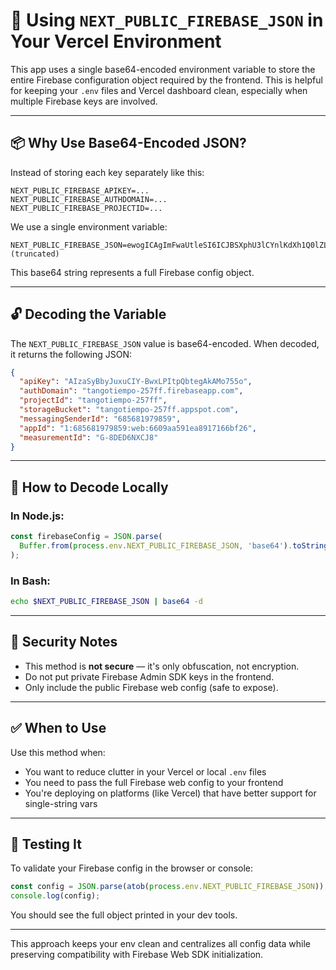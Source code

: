 # 🔐 Using `NEXT_PUBLIC_FIREBASE_JSON` in Your Vercel Environment

This app uses a single base64-encoded environment variable to store the entire Firebase configuration object required by the frontend. This is helpful for keeping your `.env` files and Vercel dashboard clean, especially when multiple Firebase keys are involved.

---

## 📦 Why Use Base64-Encoded JSON?

Instead of storing each key separately like this:

```env
NEXT_PUBLIC_FIREBASE_APIKEY=...
NEXT_PUBLIC_FIREBASE_AUTHDOMAIN=...
NEXT_PUBLIC_FIREBASE_PROJECTID=...
```

We use a single environment variable:

```env
NEXT_PUBLIC_FIREBASE_JSON=ewogICAgImFwaUtleSI6ICJBSXphU3lCYnlKdXh1Q0lZLUJ3e... (truncated)
```

This base64 string represents a full Firebase config object.

---

## 🔓 Decoding the Variable

The `NEXT_PUBLIC_FIREBASE_JSON` value is base64-encoded. When decoded, it returns the following JSON:

```json
{
  "apiKey": "AIzaSyBbyJuxuCIY-BwxLPItpQbtegAkAMo755o",
  "authDomain": "tangotiempo-257ff.firebaseapp.com",
  "projectId": "tangotiempo-257ff",
  "storageBucket": "tangotiempo-257ff.appspot.com",
  "messagingSenderId": "685681979859",
  "appId": "1:685681979859:web:6609aa591ea8917166bf26",
  "measurementId": "G-8DED6NXCJ8"
}
```

---

## 🔧 How to Decode Locally

### In Node.js:

```js
const firebaseConfig = JSON.parse(
  Buffer.from(process.env.NEXT_PUBLIC_FIREBASE_JSON, 'base64').toString('utf-8')
);
```

### In Bash:

```bash
echo $NEXT_PUBLIC_FIREBASE_JSON | base64 -d
```

---

## 🚨 Security Notes

* This method is **not secure** — it's only obfuscation, not encryption.
* Do not put private Firebase Admin SDK keys in the frontend.
* Only include the public Firebase web config (safe to expose).

---

## ✅ When to Use

Use this method when:

* You want to reduce clutter in your Vercel or local `.env` files
* You need to pass the full Firebase web config to your frontend
* You're deploying on platforms (like Vercel) that have better support for single-string vars

---

## 🧪 Testing It

To validate your Firebase config in the browser or console:

```js
const config = JSON.parse(atob(process.env.NEXT_PUBLIC_FIREBASE_JSON));
console.log(config);
```

You should see the full object printed in your dev tools.

---

This approach keeps your env clean and centralizes all config data while preserving compatibility with Firebase Web SDK initialization.
